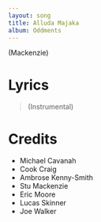 ```yaml
---
layout: song
title: Alluda Majaka
album: Oddments
---
```


(Mackenzie)

# Lyrics

> (Instrumental)

# Credits

* Michael Cavanah
* Cook Craig
* Ambrose Kenny-Smith
* Stu Mackenzie
* Eric Moore
* Lucas Skinner
* Joe Walker
